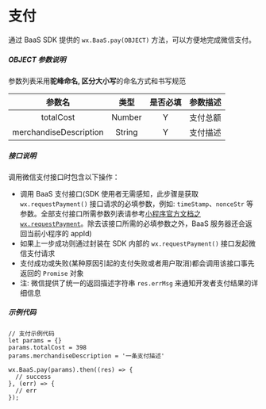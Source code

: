 # 支付

通过 BaaS SDK 提供的 `wx.BaaS.pay(OBJECT)` 方法，可以方便地完成微信支付。

##### OBJECT 参数说明
参数列表采用**驼峰命名, 区分大小写**的命名方式和书写规范

|          参数名           |   类型   | 是否必填 |  参数描述  |
| :--------------------: | :----: | :--: | :--: |
|       totalCost        | Number |  Y   | 支付总额 |
| merchandiseDescription | String |  Y   | 支付描述 |

##### 接口说明
调用微信支付接口时包含以下操作：

- 调用 BaaS 支付接口(SDK 使用者无需感知，此步骤是获取 `wx.requestPayment()` 接口请求的必填参数，例如: `timeStamp`、`nonceStr` 等参数。全部支付接口所需参数列表请参考[小程序官方文档之 `wx.requestPayment`](https://mp.weixin.qq.com/debug/wxadoc/dev/api/api-pay.html#wxrequestpaymentobject)。除去该接口所需的必填参数之外，BaaS 服务器还会返回当前小程序的 appId)
- 如果上一步成功则通过封装在 SDK 内部的 `wx.requestPayment()` 接口发起微信支付请求
- 支付成功或失败(某种原因引起的支付失败或者用户取消)都会调用该接口事先返回的 `Promise` 对象
- 注: 微信提供了统一的返回描述字符串 `res.errMsg` 来通知开发者支付结果的详细信息
##### 示例代码
```
// 支付示例代码
let params = {}
params.totalCost = 398
params.merchandiseDescription = '一条支付描述'

wx.BaaS.pay(params).then((res) => {
  // success
}, (err) => {
  // err
});
```